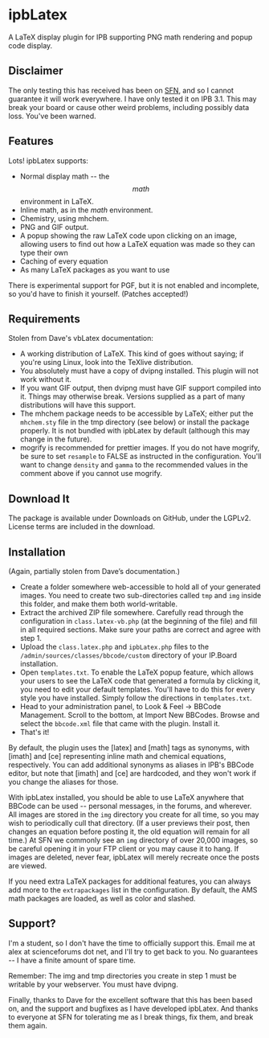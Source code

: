 ipbLatex
========

A LaTeX display plugin for IPB supporting PNG math rendering and popup code 
display.

Disclaimer
----------

The only testing this has received has been on 
[SFN](http://www.scienceforums.net), and so I cannot guarantee it will work 
everywhere. I have only tested it on IPB 3.1. This may break your board or 
cause other weird problems, including possibly data loss. You've been warned.

Features
--------

Lots! ipbLatex supports:

- Normal display math -- the $$ math $$ environment in LaTeX.
- Inline math, as in the $math$ environment.
- Chemistry, using mhchem.
- PNG and GIF output.
- A popup showing the raw LaTeX code upon clicking on an image, allowing users to
  find out how a LaTeX equation was made so they can type their own
- Caching of every equation
- As many LaTeX packages as you want to use

There is experimental support for PGF, but it is not enabled and incomplete, so 
you'd have to finish it yourself. (Patches accepted!)

Requirements
------------

Stolen from Dave's vbLatex documentation:

- A working distribution of LaTeX. This kind of goes without saying; if you're 
  using Linux, look into the TeXlive distribution.
- You absolutely must have a copy of dvipng installed. This plugin will not work
  without it.
- If you want GIF output, then dvipng must have GIF support compiled into it. 
  Things may otherwise break. Versions supplied as a part of many distributions 
  will have this support.
- The mhchem package needs to be accessible by LaTeX; either put the `mhchem.sty` 
  file in the tmp directory (see below) or install the package properly. It is
  not bundled with ipbLatex by default (although this may change in the future).
- mogrify is recommended for prettier images. If you do not have mogrify, be sure
  to set `resample` to FALSE as instructed in the configuration. You'll want to 
  change `density` and `gamma` to the recommended values in the comment above if
  you cannot use mogrify.

Download It
-----------

The package is available under Downloads on GitHub, under the LGPLv2. 
License terms are included in the download.

Installation
------------

(Again, partially stolen from Dave’s documentation.)

- Create a folder somewhere web-accessible to hold all of your generated images. 
  You need to create two sub-directories called `tmp` and `img` inside this 
  folder, and make them both world-writable.
- Extract the archived ZIP file somewhere. Carefully read through the 
  configuration in `class.latex-vb.php` (at the beginning of the file) and fill 
  in all required sections. Make sure your paths are correct and agree with step
  1.
- Upload the `class.latex.php` and `ipbLatex.php` files to the 
  `/admin/sources/classes/bbcode/custom` directory of your IP.Board installation.
- Open `templates.txt`. To enable the LaTeX popup feature, which allows your 
  users to see the LaTeX code that generated a formula by clicking it, you need 
  to edit your default templates. You'll have to do this for every style you have
  installed. Simply follow the directions in `templates.txt`.
- Head to your administration panel, to Look & Feel -> BBCode Management. Scroll 
  to the bottom, at Import New BBCodes. Browse and select the `bbcode.xml` file 
  that came with the plugin. Install it.
- That's it!

By default, the plugin uses the [latex] and [math] tags as synonyms, with [imath]
and [ce] representing inline math and chemical equations, respectively. You can 
add additional synonyms as aliases in IPB's BBCode editor, but note that [imath]
and [ce] are hardcoded, and they won't work if you change the aliases for those.

With ipbLatex installed, you should be able to use LaTeX anywhere that BBCode can
be used -- personal messages, in the forums, and wherever. All images are stored 
in the `img` directory you create for all time, so you may wish to periodically 
cull that directory. (If a user previews their post, then changes an equation 
before posting it, the old equation will remain for all time.) At SFN we commonly
see an `img` directory of over 20,000 images, so be careful opening it in your FTP
client or you may cause it to hang. If images are deleted, never fear, ipbLatex 
will merely recreate once the posts are viewed.

If you need extra LaTeX packages for additional features, you can always add more
to the `extrapackages` list in the configuration. By default, the AMS math 
packages are loaded, as well as color and slashed.

Support?
--------

I'm a student, so I don't have the time to officially support this. Email me at 
alex at scienceforums dot net, and I'll try to get back to you. No guarantees --
I have a finite amount of spare time.

Remember: The img and tmp directories you create in step 1 must be writable by 
your webserver. You must have dvipng.

Finally, thanks to Dave for the excellent software that this has been based on, 
and the support and bugfixes as I have developed ipbLatex. And thanks to everyone
at SFN for tolerating me as I break things, fix them, and break them again.
